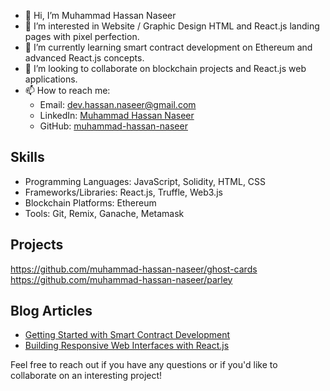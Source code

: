 - 👋 Hi, I’m Muhammad Hassan Naseer
- 👀 I’m interested in Website / Graphic Design HTML and React.js landing pages with pixel perfection.
- 🌱 I’m currently learning smart contract development on Ethereum and advanced React.js concepts.
- 💞️ I’m looking to collaborate on blockchain projects and React.js web applications.
- 📫 How to reach me: 
  - Email: dev.hassan.naseer@gmail.com
  - LinkedIn: [Muhammad Hassan Naseer](https://www.linkedin.com/in/muhammad-hassan-naseer)
  - GitHub: [muhammad-hassan-naseer](https://github.com/muhammad-hassan-naseer)

## Skills

- Programming Languages: JavaScript, Solidity, HTML, CSS
- Frameworks/Libraries: React.js, Truffle, Web3.js
- Blockchain Platforms: Ethereum
- Tools: Git, Remix, Ganache, Metamask

## Projects

https://github.com/muhammad-hassan-naseer/ghost-cards
https://github.com/muhammad-hassan-naseer/parley

## Blog Articles

- [Getting Started with Smart Contract Development](https://example.com/getting-started-with-smart-contracts)
- [Building Responsive Web Interfaces with React.js](https://example.com/react-responsive-web-interfaces)

Feel free to reach out if you have any questions or if you'd like to collaborate on an interesting project!
